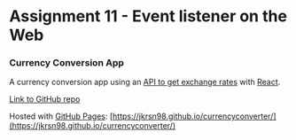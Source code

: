 # Assignment 11 -  Event listener on the Web
### Currency Conversion App
A currency conversion app using an [API to get exchange rates](https://github.com/exchangeratesapi/exchangeratesapi) with [React](https://reactjs.org/).

[Link to GitHub repo](https://github.com/jkrsn98/currencyconverter/)

Hosted with [GitHub Pages](https://github.com/apps/github-pages): [https://jkrsn98.github.io/currencyconverter/](https://jkrsn98.github.io/currencyconverter/)

